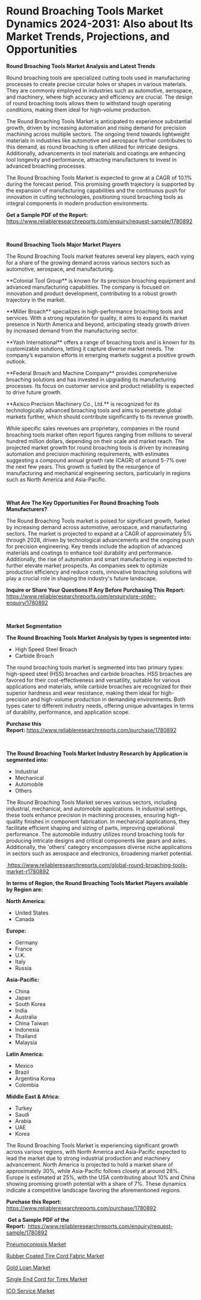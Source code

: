 <p><h1>Round Broaching Tools Market Dynamics 2024-2031: Also about Its Market Trends, Projections, and Opportunities</h1></p><p><strong>Round Broaching Tools Market Analysis and Latest Trends</strong></p>
<p><p>Round broaching tools are specialized cutting tools used in manufacturing processes to create precise circular holes or shapes in various materials. They are commonly employed in industries such as automotive, aerospace, and machinery, where high accuracy and efficiency are crucial. The design of round broaching tools allows them to withstand tough operating conditions, making them ideal for high-volume production.</p><p>The Round Broaching Tools Market is anticipated to experience substantial growth, driven by increasing automation and rising demand for precision machining across multiple sectors. The ongoing trend towards lightweight materials in industries like automotive and aerospace further contributes to this demand, as round broaching is often utilized for intricate designs. Additionally, advancements in tool materials and coatings are enhancing tool longevity and performance, attracting manufacturers to invest in advanced broaching processes.</p><p>The Round Broaching Tools Market is expected to grow at a CAGR of 10.1% during the forecast period. This promising growth trajectory is supported by the expansion of manufacturing capabilities and the continuous push for innovation in cutting technologies, positioning round broaching tools as integral components in modern production environments.</p></p>
<p><strong>Get a Sample PDF of the Report:&nbsp;</strong> <a href="https://www.reliableresearchreports.com/enquiry/request-sample/1780892?utm_campaign=13&utm_medium=2&utm_source=Github&utm_content=ia&utm_term=20122024&utm_id=round-broaching-tools">https://www.reliableresearchreports.com/enquiry/request-sample/1780892</a></p>
<p>&nbsp;</p>
<p><strong>Round Broaching Tools Major Market Players</strong></p>
<p><p>The Round Broaching Tools market features several key players, each vying for a share of the growing demand across various sectors such as automotive, aerospace, and manufacturing.</p><p>**Colonial Tool Group** is known for its precision broaching equipment and advanced manufacturing capabilities. The company is focused on innovation and product development, contributing to a robust growth trajectory in the market.</p><p>**Miller Broach** specializes in high-performance broaching tools and services. With a strong reputation for quality, it aims to expand its market presence in North America and beyond, anticipating steady growth driven by increased demand from the manufacturing sector.</p><p>**Yash International** offers a range of broaching tools and is known for its customizable solutions, letting it capture diverse market needs. The company’s expansion efforts in emerging markets suggest a positive growth outlook.</p><p>**Federal Broach and Machine Company** provides comprehensive broaching solutions and has invested in upgrading its manufacturing processes. Its focus on customer service and product reliability is expected to drive future growth.</p><p>**Axisco Precision Machinery Co., Ltd.** is recognized for its technologically advanced broaching tools and aims to penetrate global markets further, which should contribute significantly to its revenue growth.</p><p>While specific sales revenues are proprietary, companies in the round broaching tools market often report figures ranging from millions to several hundred million dollars, depending on their scale and market reach. The projected market growth for round broaching tools is driven by increasing automation and precision machining requirements, with estimates suggesting a compound annual growth rate (CAGR) of around 5-7% over the next few years. This growth is fueled by the resurgence of manufacturing and mechanical engineering sectors, particularly in regions such as North America and Asia-Pacific.</p></p>
<p>&nbsp;</p>
<p><strong>What Are The Key Opportunities For Round Broaching Tools Manufacturers?</strong></p>
<p><p>The Round Broaching Tools market is poised for significant growth, fueled by increasing demand across automotive, aerospace, and manufacturing sectors. The market is projected to expand at a CAGR of approximately 5% through 2028, driven by technological advancements and the ongoing push for precision engineering. Key trends include the adoption of advanced materials and coatings to enhance tool durability and performance. Additionally, the rise of automation and smart manufacturing is expected to further elevate market prospects. As companies seek to optimize production efficiency and reduce costs, innovative broaching solutions will play a crucial role in shaping the industry's future landscape.</p></p>
<p><strong>Inquire or Share Your Questions If Any Before Purchasing This Report:</strong> <a href="https://www.reliableresearchreports.com/enquiry/pre-order-enquiry/1780892?utm_campaign=13&utm_medium=2&utm_source=Github&utm_content=ia&utm_term=20122024&utm_id=round-broaching-tools">https://www.reliableresearchreports.com/enquiry/pre-order-enquiry/1780892</a></p>
<p>&nbsp;</p>
<p><strong>Market Segmentation</strong></p>
<p><strong>The Round Broaching Tools Market Analysis by types is segmented into:</strong></p>
<p><ul><li>High Speed Steel Broach</li><li>Carbide Broach</li></ul></p>
<p><p>The round broaching tools market is segmented into two primary types: high-speed steel (HSS) broaches and carbide broaches. HSS broaches are favored for their cost-effectiveness and versatility, suitable for various applications and materials, while carbide broaches are recognized for their superior hardness and wear resistance, making them ideal for high-precision and high-volume production in demanding environments. Both types cater to different industry needs, offering unique advantages in terms of durability, performance, and application scope.</p></p>
<p><strong>Purchase this Report:&nbsp;</strong><a href="https://www.reliableresearchreports.com/purchase/1780892?utm_campaign=13&utm_medium=2&utm_source=Github&utm_content=ia&utm_term=20122024&utm_id=round-broaching-tools">https://www.reliableresearchreports.com/purchase/1780892</a></p>
<p>&nbsp;</p>
<p><strong>The Round Broaching Tools Market Industry Research by Application is segmented into:</strong></p>
<p><ul><li>Industrial</li><li>Mechanical</li><li>Automobile</li><li>Others</li></ul></p>
<p><p>The Round Broaching Tools Market serves various sectors, including industrial, mechanical, and automobile applications. In industrial settings, these tools enhance precision in machining processes, ensuring high-quality finishes in component fabrication. In mechanical applications, they facilitate efficient shaping and sizing of parts, improving operational performance. The automobile industry utilizes round broaching tools for producing intricate designs and critical components like gears and axles. Additionally, the 'others' category encompasses diverse niche applications in sectors such as aerospace and electronics, broadening market potential.</p></p>
<p><a href="https://www.reliableresearchreports.com/global-round-broaching-tools-market-r1780892?utm_campaign=13&utm_medium=2&utm_source=Github&utm_content=ia&utm_term=20122024&utm_id=round-broaching-tools">&nbsp;https://www.reliableresearchreports.com/global-round-broaching-tools-market-r1780892</a></p>
<p><strong>In terms of Region, the Round Broaching Tools Market Players available by Region are:</strong></p>
<p>
    <p> <strong> North America: </strong>
        <ul>
            <li>United States</li>
            <li>Canada</li>
        </ul>
        </p> 
    <p> <strong> Europe: </strong>
        <ul>
            <li>Germany</li>
            <li>France</li>
            <li>U.K.</li>
            <li>Italy</li>
            <li>Russia</li>
        </ul>
        </p> 
    <p> <strong> Asia-Pacific: </strong>
        <ul>
            <li>China</li>
            <li>Japan</li>
            <li>South Korea</li>
            <li>India</li>
            <li>Australia</li>
            <li>China Taiwan</li>
            <li>Indonesia</li>
            <li>Thailand</li>
            <li>Malaysia</li>
        </ul>
        </p> 
    <p> <strong> Latin America: </strong>
        <ul>
            <li>Mexico</li>
            <li>Brazil</li>
            <li>Argentina Korea</li>
            <li>Colombia</li>
        </ul>
        </p> 
    <p> <strong> Middle East & Africa: </strong>
        <ul>
            <li>Turkey</li>
            <li>Saudi</li>
            <li>Arabia</li>
            <li>UAE</li>
            <li>Korea</li>
        </ul>
    </p>
    </p>
<p><p>The Round Broaching Tools Market is experiencing significant growth across various regions, with North America and Asia-Pacific expected to lead the market due to strong industrial production and machinery advancement. North America is projected to hold a market share of approximately 30%, while Asia-Pacific follows closely at around 28%. Europe is estimated at 25%, with the USA contributing about 10% and China showing promising growth potential with a share of 7%. These dynamics indicate a competitive landscape favoring the aforementioned regions.</p></p>
<p><strong>Purchase this Report: </strong><a href="https://www.reliableresearchreports.com/purchase/1780892?utm_campaign=13&utm_medium=2&utm_source=Github&utm_content=ia&utm_term=20122024&utm_id=round-broaching-tools">https://www.reliableresearchreports.com/purchase/1780892</a></p>
<p>&nbsp;<strong>Get a Sample PDF of the Report:&nbsp;&nbsp;</strong><a href="https://www.reliableresearchreports.com/enquiry/request-sample/1780892?utm_campaign=13&utm_medium=2&utm_source=Github&utm_content=ia&utm_term=20122024&utm_id=round-broaching-tools">https://www.reliableresearchreports.com/enquiry/request-sample/1780892</a></p>
<p><strong></strong></p>
<p><p><a href="https://www.linkedin.com/pulse/navigating-pneumoconiosis-market-growth-134-cagr-key-trends-ubf8f?utm_campaign=13&utm_medium=2&utm_source=Github&utm_content=ia&utm_term=20122024&utm_id=round-broaching-tools">Pneumoconiosis Market</a></p><p><a href="https://github.com/rosamariarocque98/Market-Research-Report-List-1/blob/main/rubber-coated-tire-cord-fabric-market.md?utm_campaign=13&utm_medium=2&utm_source=Github&utm_content=ia&utm_term=20122024&utm_id=round-broaching-tools">Rubber Coated Tire Cord Fabric Market</a></p><p><a href="https://www.linkedin.com/pulse/global-gold-loan-market-research-2024-2031-technology-development-cwfcf?utm_campaign=13&utm_medium=2&utm_source=Github&utm_content=ia&utm_term=20122024&utm_id=round-broaching-tools">Gold Loan Market</a></p><p><a href="https://github.com/MariaWashington76/Market-Research-Report-List-1/blob/main/single-end-cord-for-tires-market.md?utm_campaign=13&utm_medium=2&utm_source=Github&utm_content=ia&utm_term=20122024&utm_id=round-broaching-tools">Single End Cord for Tires Market</a></p><p><a href="https://www.linkedin.com/pulse/ico-service-market-analysis-deployment-growth-factors-regional-fbmwf?utm_campaign=13&utm_medium=2&utm_source=Github&utm_content=ia&utm_term=20122024&utm_id=round-broaching-tools">ICO Service Market</a></p></p>